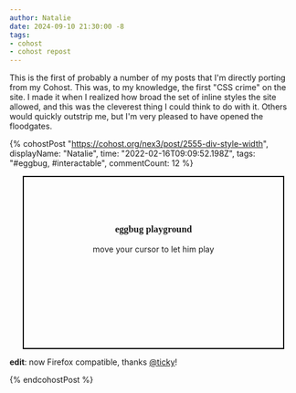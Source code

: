 ```yaml
---
author: Natalie
date: 2024-09-10 21:30:00 -8
tags:
- cohost
- cohost repost
---
```


This is the first of probably a number of my posts that I'm directly porting
from my Cohost. This was, to my knowledge, the first "CSS crime" on the site.
I made it when I realized how broad the set of inline styles the site allowed,
and this was the cleverest thing I could think to do with it. Others would
quickly outstrip me, but I'm very pleased to have opened the floodgates.

{% cohostPost "https://cohost.org/nex3/post/2555-div-style-width",
    displayName: "Natalie",
    time: "2022-02-16T09:09:52.198Z",
    tags: "#eggbug, #interactable",
    commentCount: 12 %}
  <div style="width:90%;height:300px;margin:0 auto;border:2px solid black;background-image:url(https://epe.brightspotcdn.com/b8/d1/b344dbec4dfcb4e13f30809676f3/playground-illustration-01.jpg);background-size:cover;cursor:url(https://gist.githubusercontent.com/nex3/679156f18d301155fc37448f5f6126ef/raw/188635dd2748b518049466e3618c6bc71efbde69/eggbug-cursor.svg), pointer;text-shadow:-2px 0 white, 0 2px white, 2px 0 white, 0 -2px white"><h3 style="font-family:cursive;text-align:center;margin-top:5em">eggbug playground</h3><p style="text-align:center">move your cursor to let him play</p></div>
  <p><strong>edit</strong>: now Firefox compatible, thanks <a href="https://cohost.org/ticky" class="co-mention">@ticky</a>!</p>
{% endcohostPost %}
